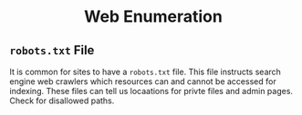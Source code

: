 # <h1 style="text-align:center">Web Enumeration</h1>

## ```robots.txt``` File
It is common for sites to have a ```robots.txt``` file. This file instructs search engine web crawlers which resources can and cannot be accessed for indexing. These files can tell us locaations for privte files and admin pages. Check for disallowed paths. 

